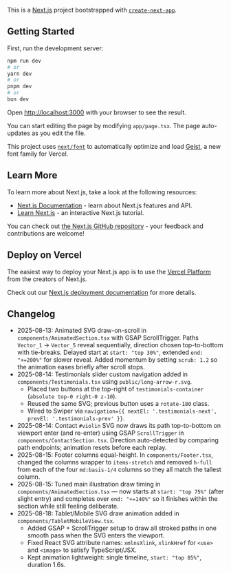 This is a [Next.js](https://nextjs.org) project bootstrapped with [`create-next-app`](https://nextjs.org/docs/app/api-reference/cli/create-next-app).

## Getting Started

First, run the development server:

```bash
npm run dev
# or
yarn dev
# or
pnpm dev
# or
bun dev
```

Open [http://localhost:3000](http://localhost:3000) with your browser to see the result.

You can start editing the page by modifying `app/page.tsx`. The page auto-updates as you edit the file.

This project uses [`next/font`](https://nextjs.org/docs/app/building-your-application/optimizing/fonts) to automatically optimize and load [Geist](https://vercel.com/font), a new font family for Vercel.

## Learn More

To learn more about Next.js, take a look at the following resources:

- [Next.js Documentation](https://nextjs.org/docs) - learn about Next.js features and API.
- [Learn Next.js](https://nextjs.org/learn) - an interactive Next.js tutorial.

You can check out [the Next.js GitHub repository](https://github.com/vercel/next.js) - your feedback and contributions are welcome!

## Deploy on Vercel

The easiest way to deploy your Next.js app is to use the [Vercel Platform](https://vercel.com/new?utm_medium=default-template&filter=next.js&utm_source=create-next-app&utm_campaign=create-next-app-readme) from the creators of Next.js.

Check out our [Next.js deployment documentation](https://nextjs.org/docs/app/building-your-application/deploying) for more details.

## Changelog

- 2025-08-13: Animated SVG draw-on-scroll in `components/AnimatedSection.tsx` with GSAP ScrollTrigger. Paths `Vector_1` → `Vector_5` reveal sequentially, direction chosen top-to-bottom with tie-breaks. Delayed start at `start: "top 30%"`, extended `end: "+=200%"` for slower reveal. Added momentum by setting `scrub: 1.2` so the animation eases briefly after scroll stops.
- 2025-08-14: Testimonials slider custom navigation added in `components/Testimonials.tsx` using `public/long-arrow-r.svg`.
  - Placed two buttons at the top-right of `testimonials-container` (`absolute top-0 right-0 z-10`).
  - Reused the same SVG; previous button uses a `rotate-180` class.
  - Wired to Swiper via `navigation={{ nextEl: '.testimonials-next', prevEl: '.testimonials-prev' }}`.
 - 2025-08-14: Contact `#violin` SVG now draws its path top-to-bottom on viewport enter (and re-enter) using GSAP `ScrollTrigger` in `components/ContactSection.tsx`. Direction auto-detected by comparing path endpoints; animation resets before each replay.
 - 2025-08-15: Footer columns equal-height. In `components/Footer.tsx`, changed the columns wrapper to `items-stretch` and removed `h-full` from each of the four `md:basis-1/4` columns so they all match the tallest column.
 - 2025-08-15: Tuned main illustration draw timing in `components/AnimatedSection.tsx` — now starts at `start: "top 75%"` (after slight entry) and completes over `end: "+=140%"` so it finishes within the section while still feeling deliberate.
 - 2025-08-18: Tablet/Mobile SVG draw animation added in `components/TabletMobileView.tsx`.
   - Added GSAP + ScrollTrigger setup to draw all stroked paths in one smooth pass when the SVG enters the viewport.
   - Fixed React SVG attribute names: `xmlnsXlink`, `xlinkHref` for `<use>` and `<image>` to satisfy TypeScript/JSX.
   - Kept animation lightweight: single timeline, `start: "top 85%"`, duration 1.6s.
